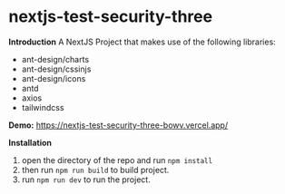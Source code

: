 
# nextjs-test-security-three

**Introduction**
A NextJS Project that makes use of the following libraries:

- ant-design/charts
- ant-design/cssinjs
- ant-design/icons
- antd
- axios
- tailwindcss

**Demo:**
https://nextjs-test-security-three-bowv.vercel.app/

**Installation**

1. open the directory of the repo and run `npm install`
2. then run `npm run build` to build project.
3. run `npm run dev` to run the project.




